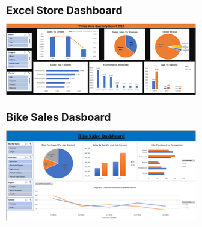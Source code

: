 # Excel Store Dashboard

![Store Dashbord](Images\store_dashboard.png)

# Bike Sales Dasboard
![Sales Dashboard](Images\sales_dashboard.png)

